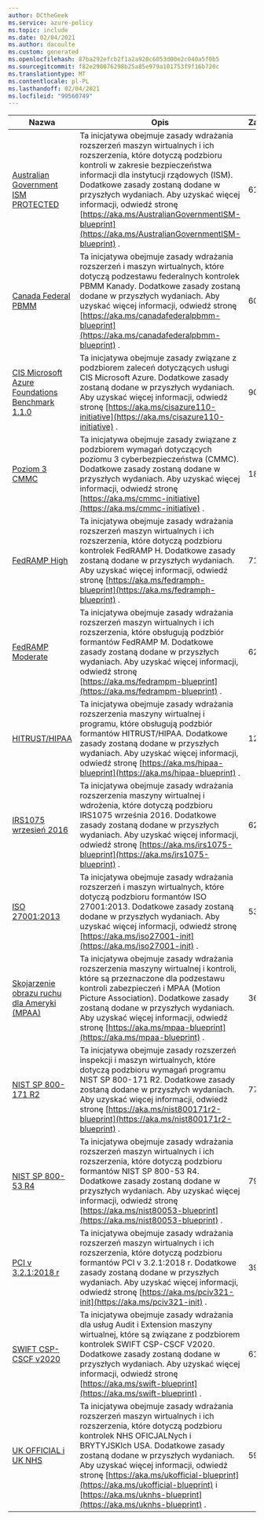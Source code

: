 ```yaml
---
author: DCtheGeek
ms.service: azure-policy
ms.topic: include
ms.date: 02/04/2021
ms.author: dacoulte
ms.custom: generated
ms.openlocfilehash: 87ba292efcb2f1a2a920c6053d00e2c040a5f0b5
ms.sourcegitcommit: f82e290076298b25a85e979a101753f9f16b720c
ms.translationtype: MT
ms.contentlocale: pl-PL
ms.lasthandoff: 02/04/2021
ms.locfileid: "99560749"
---
```

|Nazwa |Opis |Zasady |Wersja |
|---|---|---|---|
|[Australian Government ISM PROTECTED](https://github.com/Azure/azure-policy/blob/master/built-in-policies/policySetDefinitions/Regulatory%20Compliance/IRAP_Audit.json) |Ta inicjatywa obejmuje zasady wdrażania rozszerzeń maszyn wirtualnych i ich rozszerzenia, które dotyczą podzbioru kontroli w zakresie bezpieczeństwa informacji dla instytucji rządowych (ISM). Dodatkowe zasady zostaną dodane w przyszłych wydaniach. Aby uzyskać więcej informacji, odwiedź stronę [https://aka.ms/AustralianGovernmentISM-blueprint](https://aka.ms/AustralianGovernmentISM-blueprint) . |61 |4.0.0 — wersja zapoznawcza |
|[Canada Federal PBMM](https://github.com/Azure/azure-policy/blob/master/built-in-policies/policySetDefinitions/Regulatory%20Compliance/CanadaFederalPBMM_audit.json) |Ta inicjatywa obejmuje zasady wdrażania rozszerzeń i maszyn wirtualnych, które dotyczą podzestawu federalnych kontrolek PBMM Kanady. Dodatkowe zasady zostaną dodane w przyszłych wydaniach. Aby uzyskać więcej informacji, odwiedź stronę [https://aka.ms/canadafederalpbmm-blueprint](https://aka.ms/canadafederalpbmm-blueprint) . |60 |4.0.0 |
|[CIS Microsoft Azure Foundations Benchmark 1.1.0](https://github.com/Azure/azure-policy/blob/master/built-in-policies/policySetDefinitions/Regulatory%20Compliance/CISv1_1_0.json) |Ta inicjatywa obejmuje zasady związane z podzbiorem zaleceń dotyczących usługi CIS Microsoft Azure. Dodatkowe zasady zostaną dodane w przyszłych wydaniach. Aby uzyskać więcej informacji, odwiedź stronę [https://aka.ms/cisazure110-initiative](https://aka.ms/cisazure110-initiative) . |90 |9.0.0 |
|[Poziom 3 CMMC](https://github.com/Azure/azure-policy/blob/master/built-in-policies/policySetDefinitions/Regulatory%20Compliance/CMMC_L3.json) |Ta inicjatywa obejmuje zasady związane z podzbiorem wymagań dotyczących poziomu 3 cyberbezpieczeństwa (CMMC). Dodatkowe zasady zostaną dodane w przyszłych wydaniach. Aby uzyskać więcej informacji, odwiedź stronę [https://aka.ms/cmmc-initiative](https://aka.ms/cmmc-initiative) . |181 |2.0.0 — wersja zapoznawcza |
|[FedRAMP High](https://github.com/Azure/azure-policy/blob/master/built-in-policies/policySetDefinitions/Regulatory%20Compliance/FedRAMP_H_audit.json) |Ta inicjatywa obejmuje zasady wdrażania rozszerzeń maszyn wirtualnych i ich rozszerzenia, które dotyczą podzbioru kontrolek FedRAMP H. Dodatkowe zasady zostaną dodane w przyszłych wydaniach. Aby uzyskać więcej informacji, odwiedź stronę [https://aka.ms/fedramph-blueprint](https://aka.ms/fedramph-blueprint) . |71 |4.0.0 |
|[FedRAMP Moderate](https://github.com/Azure/azure-policy/blob/master/built-in-policies/policySetDefinitions/Regulatory%20Compliance/FedRAMP_M_audit.json) |Ta inicjatywa obejmuje zasady wdrażania rozszerzeń maszyn wirtualnych i ich rozszerzenia, które obsługują podzbiór formantów FedRAMP M. Dodatkowe zasady zostaną dodane w przyszłych wydaniach. Aby uzyskać więcej informacji, odwiedź stronę [https://aka.ms/fedrampm-blueprint](https://aka.ms/fedrampm-blueprint) . |62 |4.0.0 |
|[HITRUST/HIPAA](https://github.com/Azure/azure-policy/blob/master/built-in-policies/policySetDefinitions/Regulatory%20Compliance/HIPAA_HITRUST_audit.json) |Ta inicjatywa obejmuje zasady wdrażania rozszerzenia maszyny wirtualnej i programu, które obsługują podzbiór formantów HITRUST/HIPAA. Dodatkowe zasady zostaną dodane w przyszłych wydaniach. Aby uzyskać więcej informacji, odwiedź stronę [https://aka.ms/hipaa-blueprint](https://aka.ms/hipaa-blueprint) . |120 |5.0.0 |
|[IRS1075 wrzesień 2016](https://github.com/Azure/azure-policy/blob/master/built-in-policies/policySetDefinitions/Regulatory%20Compliance/IRS1075_audit.json) |Ta inicjatywa obejmuje zasady wdrażania rozszerzenia maszyny wirtualnej i wdrożenia, które dotyczą podzbioru IRS1075 września 2016. Dodatkowe zasady zostaną dodane w przyszłych wydaniach. Aby uzyskać więcej informacji, odwiedź stronę [https://aka.ms/irs1075-blueprint](https://aka.ms/irs1075-blueprint) . |62 |4.0.0 |
|[ISO 27001:2013](https://github.com/Azure/azure-policy/blob/master/built-in-policies/policySetDefinitions/Regulatory%20Compliance/ISO27001_2013_audit.json) |Ta inicjatywa obejmuje zasady wdrażania rozszerzeń i maszyn wirtualnych, które dotyczą podzbioru formantów ISO 27001:2013. Dodatkowe zasady zostaną dodane w przyszłych wydaniach. Aby uzyskać więcej informacji, odwiedź stronę [https://aka.ms/iso27001-init](https://aka.ms/iso27001-init) . |53 |4.0.1 |
|[Skojarzenie obrazu ruchu dla Ameryki (MPAA)](https://github.com/Azure/azure-policy/blob/master/built-in-policies/policySetDefinitions/Regulatory%20Compliance/Media_audit.json) |Ta inicjatywa obejmuje zasady wdrażania rozszerzenia maszyny wirtualnej i kontroli, które są przeznaczone dla podzestawu kontroli zabezpieczeń i MPAA (Motion Picture Association). Dodatkowe zasady zostaną dodane w przyszłych wydaniach. Aby uzyskać więcej informacji, odwiedź stronę [https://aka.ms/mpaa-blueprint](https://aka.ms/mpaa-blueprint) . |36 |4.0.0 — wersja zapoznawcza |
|[NIST SP 800-171 R2](https://github.com/Azure/azure-policy/blob/master/built-in-policies/policySetDefinitions/Regulatory%20Compliance/NIST800-171_audit.json) |Ta inicjatywa obejmuje zasady rozszerzeń inspekcji i maszyn wirtualnych, które dotyczą podzbioru wymagań programu NIST SP 800-171 R2. Dodatkowe zasady zostaną dodane w przyszłych wydaniach. Aby uzyskać więcej informacji, odwiedź stronę [https://aka.ms/nist800171r2-blueprint](https://aka.ms/nist800171r2-blueprint) . |77 |5.0.0 — wersja zapoznawcza |
|[NIST SP 800-53 R4](https://github.com/Azure/azure-policy/blob/master/built-in-policies/policySetDefinitions/Regulatory%20Compliance/NIST80053_audit.json) |Ta inicjatywa obejmuje zasady wdrażania rozszerzeń maszyn wirtualnych i ich rozszerzenia, które dotyczą podzbioru formantów NIST SP 800-53 R4. Dodatkowe zasady zostaną dodane w przyszłych wydaniach. Aby uzyskać więcej informacji, odwiedź stronę [https://aka.ms/nist80053-blueprint](https://aka.ms/nist80053-blueprint) . |790 |4.0.0 |
|[PCI v 3.2.1:2018 r](https://github.com/Azure/azure-policy/blob/master/built-in-policies/policySetDefinitions/Regulatory%20Compliance/PCIv3_2_1_2018_audit.json) |Ta inicjatywa obejmuje zasady wdrażania rozszerzeń maszyn wirtualnych i ich rozszerzenia, które dotyczą podzbioru formantów PCI v 3.2.1:2018 r. Dodatkowe zasady zostaną dodane w przyszłych wydaniach. Aby uzyskać więcej informacji, odwiedź stronę [https://aka.ms/pciv321-init](https://aka.ms/pciv321-init) . |39 |3.0.0 — wersja zapoznawcza |
|[SWIFT CSP-CSCF v2020](https://github.com/Azure/azure-policy/blob/master/built-in-policies/policySetDefinitions/Regulatory%20Compliance/SWIFTv2020_audit.json) |Ta inicjatywa obejmuje zasady wdrażania dla usług Audit i Extension maszyny wirtualnej, które są związane z podzbiorem kontrolek SWIFT CSP-CSCF V2020. Dodatkowe zasady zostaną dodane w przyszłych wydaniach. Aby uzyskać więcej informacji, odwiedź stronę [https://aka.ms/swift-blueprint](https://aka.ms/swift-blueprint) . |61 |3.0.0 — wersja zapoznawcza |
|[UK OFFICIAL i UK NHS](https://github.com/Azure/azure-policy/blob/master/built-in-policies/policySetDefinitions/Regulatory%20Compliance/ukofficial_audit.json) |Ta inicjatywa obejmuje zasady wdrażania rozszerzeń maszyn wirtualnych i ich rozszerzenia, które dotyczą podzbioru kontrolek NHS OFICJALNych i BRYTYJSKIch USA. Dodatkowe zasady zostaną dodane w przyszłych wydaniach. Aby uzyskać więcej informacji, odwiedź stronę [https://aka.ms/ukofficial-blueprint](https://aka.ms/ukofficial-blueprint) i [https://aka.ms/uknhs-blueprint](https://aka.ms/uknhs-blueprint) . |59 |5.0.0 |
